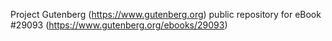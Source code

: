 Project Gutenberg (https://www.gutenberg.org) public repository for eBook #29093 (https://www.gutenberg.org/ebooks/29093)
